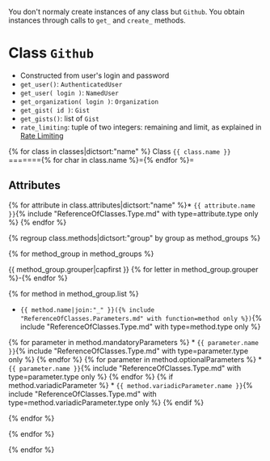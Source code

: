You don't normaly create instances of any class but `Github`.
You obtain instances through calls to `get_` and `create_` methods.

Class `Github`
==============
* Constructed from user's login and password
* `get_user()`: `AuthenticatedUser`
* `get_user( login )`: `NamedUser`
* `get_organization( login )`: `Organization`
* `get_gist( id )`: `Gist`
* `get_gists()`: list of `Gist`
* `rate_limiting`: tuple of two integers: remaining and limit, as explained in [Rate Limiting](http://developer.github.com/v3/#rate-limiting)

{% for class in classes|dictsort:"name" %}
Class `{{ class.name }}`
======={% for char in class.name %}={% endfor %}=

Attributes
----------
{% for attribute in class.attributes|dictsort:"name" %}* `{{ attribute.name }}`{% include "ReferenceOfClasses.Type.md" with type=attribute.type only %}
{% endfor %}

{% regroup class.methods|dictsort:"group" by group as method_groups %}

{% for method_group in method_groups %}

{{ method_group.grouper|capfirst }}
{% for letter in method_group.grouper %}-{% endfor %}

{% for method in method_group.list %}

* `{{ method.name|join:"_" }}({% include "ReferenceOfClasses.Parameters.md" with function=method only %})`{% include "ReferenceOfClasses.Type.md" with type=method.type only %}

{% for parameter in method.mandatoryParameters %}
    * `{{ parameter.name }}`{% include "ReferenceOfClasses.Type.md" with type=parameter.type only %}
{% endfor %}
{% for parameter in method.optionalParameters %}
    * `{{ parameter.name }}`{% include "ReferenceOfClasses.Type.md" with type=parameter.type only %}
{% endfor %}
{% if method.variadicParameter %}
    * `{{ method.variadicParameter.name }}`{% include "ReferenceOfClasses.Type.md" with type=method.variadicParameter.type only %}
{% endif %}

{% endfor %}

{% endfor %}

{% endfor %}
